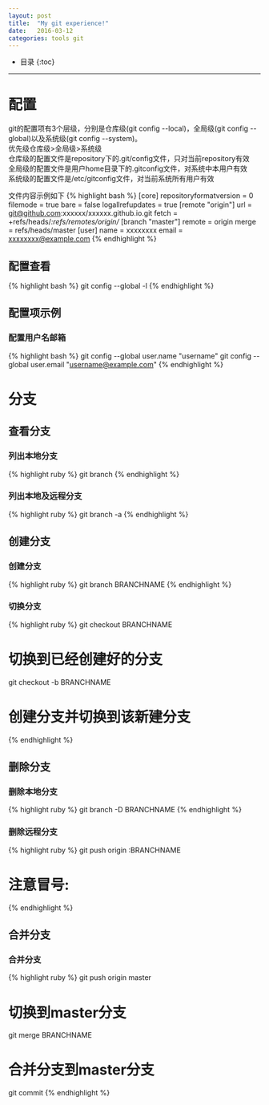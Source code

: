 ```yaml
---
layout: post
title:  "My git experience!"
date:   2016-03-12
categories: tools git
---
```


* 目录
{:toc}

***

# 配置

git的配置项有3个层级，分别是仓库级(git config --local)，全局级(git config --global)以及系统级(git config --system)。  
优先级仓库级>全局级>系统级  
仓库级的配置文件是repository下的.git/config文件，只对当前repository有效  
全局级的配置文件是用户home目录下的.gitconfig文件，对系统中本用户有效  
系统级的配置文件是/etc/gitconfig文件，对当前系统所有用户有效  

文件内容示例如下
{% highlight bash %}
[core]
  repositoryformatversion = 0
  filemode = true
  bare = false
  logallrefupdates = true
[remote "origin"]
  url = git@github.com:xxxxxx/xxxxxx.github.io.git
  fetch = +refs/heads/*:refs/remotes/origin/*
[branch "master"]
  remote = origin
  merge = refs/heads/master
[user]
  name = xxxxxxxx
  email = xxxxxxxx@example.com
{% endhighlight %}

## 配置查看
{% highlight bash %}
git config --global -l
{% endhighlight %}

## 配置项示例

### 配置用户名邮箱
{% highlight bash %}
git config --global user.name "username"
git config --global user.email "username@example.com"
{% endhighlight %}

# 分支

## 查看分支

### 列出本地分支
{% highlight ruby %}
git branch
{% endhighlight %}

### 列出本地及远程分支
{% highlight ruby %}
git branch -a
{% endhighlight %}

## 创建分支

### 创建分支
{% highlight ruby %}
git branch BRANCHNAME
{% endhighlight %}

### 切换分支
{% highlight ruby %}
git checkout BRANCHNAME
# 切换到已经创建好的分支
git checkout -b BRANCHNAME
# 创建分支并切换到该新建分支
{% endhighlight %}

## 删除分支

### 删除本地分支
{% highlight ruby %}
git branch -D BRANCHNAME
{% endhighlight %}

### 删除远程分支
{% highlight ruby %}
git push origin :BRANCHNAME
# 注意冒号:
{% endhighlight %}

## 合并分支

### 合并分支
{% highlight ruby %}
git push origin master
# 切换到master分支
git merge BRANCHNAME
# 合并分支到master分支
git commit
{% endhighlight %}

